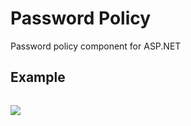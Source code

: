 # Password Policy
Password policy component for ASP.NET

## Example
```c#

```



![](http://visit.parselecom.com/Api/Visit/11/E55137)
